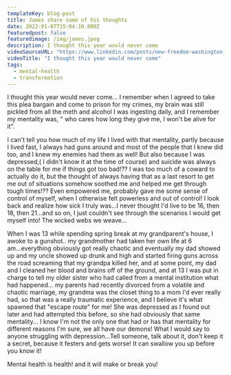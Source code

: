 ```yaml
---
templateKey: blog-post
title: James share some of his thoughts
date: 2022-01-07T15:04:10.000Z
featuredpost: false
featuredimage: /img/james.jpeg
description: I thought this year would never come
videoSourceURL: "https://www.linkedin.com/posts/new-freedom-washington_mentalhealth-newfreedomwashington-transformation-activity-6885434169921556480-IdCp"
videoTitle: "I thought this year would never come"
tags:
  - mental-health
  - transformation
---
```


<!-- ![flavor wheel](/img/flavor_wheel.jpg) -->

I thought this year would never come... I remember when I agreed to take this plea bargain and come to prison for my crimes, my brain was still pickled from all the meth and alcohol I was ingesting daily, and I remember my mentality was, " who cares how long they give me, I won't be alive for it".

I can't tell you how much of my life I lived with that mentality, partly because I lived fast, I always had guns around and most of the people that I knew did too, and I knew my enemies had them as well! But also because I was depressed,( I didn't know it at the time of course) and suicide was always on the table for me if things got too bad!?? I was too much of a coward to actually do it, but the thought of always having that as a last resort to get me out of situations somehow soothed me and helped me get through tough times!?? Even empowered me, probably gave me some sense of control of myself, when I otherwise felt powerless and out of control! I look back and realize how sick I truly was...I never thought I'd live to be 16, then 18, then 21...and so on, I just couldn't see through the scenarios I would get myself into! The wicked webs we weave...

When I was 13 while spending spring break at my grandparent's house, I awoke to a gunshot.. my grandmother had taken her own life at 6 am...everything obviously got really chaotic and eventually my dad showed up and my uncle showed up drunk and high and started firing guns across the road screaming that my grandpa killed her, and at some point, my dad and I cleaned her blood and brains off of the ground, and at 13 I was put in charge to tell my older sister who had called from a mental institution what had happened... my parents had recently divorced from a volatile and chaotic marriage, my grandma was the closet thing to a mom I'd ever really had, so that was a really traumatic experience, and I believe it's what spawned that "escape route" for me! She was depressed as I found out later and had attempted this before, so she had obviously that same mentality...
I know I'm not the only one that had or has that mentality for different reasons I'm sure, we all have our demons! What I would say to anyone struggling with depression...Tell someone, talk about it, don't keep it a secret, because it festers and gets worse! It can swallow you up before you know it!

Mental health is health! and it will make or break you!
